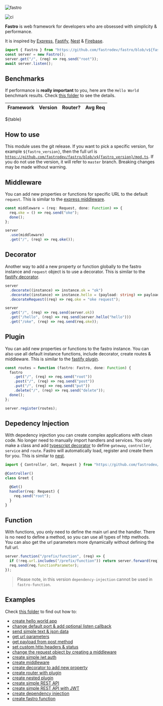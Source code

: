 ![fastro][logo]

![ci][ci]

**Fastro** is web framework for developers who are obsessed with simplicity & performance.

It is inspired by [Express](https://expressjs.com/), [Fastify](https://www.fastify.io/), [Nest](https://nestjs.com/) & [Firebase](https://firebase.google.com/).

```ts
import { Fastro } from "https://github.com/fastrodev/fastro/blob/v${fastro_version}/mod.ts";
const server = new Fastro();
server.get("/", (req) => req.send("root"));
await server.listen();
```

## Benchmarks
If performance is **really important** to you, here are the `Hello World` benchmark results. Check [this folder](https://github.com/fastrodev/fastro/tree/master/benchmarks) to see the details.

| Framework | Version | Router? | Avg Req |
| :-- | :-- | :--: | --: |
${table}

## How to use

This module uses the git release. If you want to pick a specific version, for example `${fastro_version}`, then the full url is [`https://github.com/fastrodev/fastro/blob/v${fastro_version}/mod.ts`](https://github.com/fastrodev/fastro/blob/v${fastro_version}/mod.ts). If you do not use the version, it will refer to `master` branch. Breaking changes may be made without warning.

## Middleware

You can add new properties or functions for specific URL to the default `request`. This is similar to the [express middleware](https://expressjs.com/en/guide/writing-middleware.html).
```ts
const middleware = (req: Request, done: Function) => {
  req.oke = () => req.send("oke");
  done();
};

server
  .use(middleware)
  .get("/", (req) => req.oke());
```

## Decorator

Another way to add a new property or function globally to the fastro instance and `request` object is to use a decorator. This is similar to the [fastify decorator](https://www.fastify.io/docs/latest/Decorators/).
```ts
server
  .decorate((instance) => instance.ok = "ok")
  .decorate((instance) => instance.hello = (payload: string) => payload)
  .decorateRequest((req) => req.oke = "oke request");

server
  .get("/", (req) => req.send(server.ok))
  .get("/hello", (req) => req.send(server.hello("hello")))
  .get("/oke", (req) => req.send(req.oke));
```

## Plugin
You can add new properties or functions to the fastro instance. You can also use all default instance functions, include decorator, create routes & middleware. This is similar to the [fastify plugin](https://www.fastify.io/docs/latest/Plugins/).
```ts
const routes = function (fastro: Fastro, done: Function) {
  fastro
    .get("/", (req) => req.send("root"))
    .post("/", (req) => req.send("post"))
    .put("/", (req) => req.send("put"))
    .delete("/", (req) => req.send("delete"));
  done();
};

server.register(routes);

```

## Depedency Injection
With depedency injection you can create complex applications with clean code. No longer need to manually import handlers and services. You only make a class and add [typescript decorator](https://www.typescriptlang.org/docs/handbook/decorators.html) to define `gateway`, `controller`, `service`  and `route`. Fastro will automatically load, register and create them for you. This is similar to [nest](https://nestjs.com/).

```ts
import { Controller, Get, Request } from "https://github.com/fastrodev/fastro/blob/v${fastro_version}/mod.ts";

@Controller()
class Greet {

  @Get()
  handler(req: Request) {
    req.send("root");
  }
}
```

## Function
With functions, you only need to define the main url and the handler. There is no need to define a method, so you can use all types of http methods. You can also get the url parameters more dynamically without defining the full url.
```ts
server.function("/prefix/function", (req) => {
  if (!req.url.includes("/prefix/function")) return server.forward(req);
  req.send(req.functionParameter);
});

```
> Please note, in this version `dependency-injection` cannot be used in `fastro-function`.

## Examples

Check [this folder](https://github.com/fastrodev/fastro/tree/master/examples) to find out how to:
- [create hello world app](https://github.com/fastrodev/fastro/blob/master/examples/hello.ts)
- [change default port & add optional listen callback](https://github.com/fastrodev/fastro/blob/master/examples/main.ts#L34)
- [send simple text & json data](https://github.com/fastrodev/fastro/blob/master/examples/main.ts#L5)
- [get url parameters](https://github.com/fastrodev/fastro/blob/master/examples/main.ts#L20)
- [get payload from post method](https://github.com/fastrodev/fastro/blob/master/examples/main.ts#L30)
- [set custom http headers & status](https://github.com/fastrodev/fastro/blob/master/examples/main.ts#L9)
- [change the request object by creating a middleware](https://github.com/fastrodev/fastro/blob/master/examples/use_middleware.ts#L6)
- [create simple jwt auth](https://github.com/fastrodev/fastro/blob/master/examples/simple_jwt_auth.ts)
- [create middleware](https://github.com/fastrodev/fastro/blob/master/examples/middleware.ts)
- [create decorator to add new property](https://github.com/fastrodev/fastro/blob/master/examples/decorate.ts)
- [create router with plugin](https://github.com/fastrodev/fastro/blob/master/examples/plugin.ts)
- [create nested plugin](https://github.com/fastrodev/fastro/blob/master/examples/nested_plugin.ts)
- [create simple REST API](https://github.com/fastrodev/fastro/blob/master/examples/crud_postgres.ts)
- [create simple REST API with JWT](https://github.com/fastrodev/fastro/blob/master/examples/rest_api_jwt)
- [create dependency injection](https://github.com/fastrodev/fastro/blob/master/examples/di)
- [create fastro function](https://github.com/fastrodev/fastro/blob/master/examples/function.ts)

[logo]: https://repository-images.githubusercontent.com/264308713/80eb4380-aa57-11ea-82b0-47e460921478 "Fastro"
[ci]: https://github.com/fastrodev/fastro/workflows/ci/badge.svg "ci"